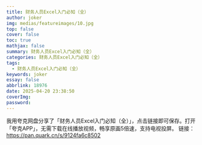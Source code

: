 ```yaml
---
title: 财务人员Excel入门必知（全）
author: joker
img: medias/featureimages/10.jpg
top: false
cover: false
toc: true
mathjax: false
summary: 财务人员Excel入门必知（全）
categories: 财务人员Excel入门必知（全）
tags:
  - 财务人员Excel入门必知（全）
keywords: joker
essay: false
abbrlink: 18976
date: 2025-04-20 23:38:50
coverImg:
password:
---
```


我用夸克网盘分享了「财务人员Excel入门必知（全）」，点击链接即可保存。打开「夸克APP」，无需下载在线播放视频，畅享原画5倍速，支持电视投屏。
链接：https://pan.quark.cn/s/9124fa6c8502
